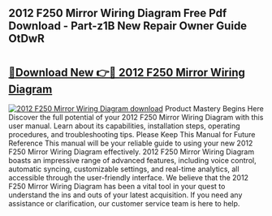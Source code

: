 ## 2012 F250 Mirror Wiring Diagram Free Pdf Download - Part-z1B New Repair Owner Guide OtDwR

# <h2><a href="http://dfn8gp.blite.top/?on=2012+F250+Mirror+Wiring+Diagram">🔗Download New 👉🔴 2012 F250 Mirror Wiring Diagram</a></h2>

[![2012 F250 Mirror Wiring Diagram download](https://i.imgur.com/lujVjoI.png)](http://dfn8gp.blite.top/?on=2012+F250+Mirror+Wiring+Diagram)
Product Mastery Begins Here Discover the full potential of your 2012 F250 Mirror Wiring Diagram with this user manual. Learn about its capabilities, installation steps, operating procedures, and troubleshooting tips. Please Keep This Manual for Future Reference This manual will be your reliable guide to using your new 2012 F250 Mirror Wiring Diagram effectively. 2012 F250 Mirror Wiring Diagram boasts an impressive range of advanced features, including voice control, automatic syncing, customizable settings, and real-time analytics, all accessible through the user-friendly interface. We believe that the 2012 F250 Mirror Wiring Diagram has been a vital tool in your quest to understand the ins and outs of your latest acquisition. If you need any assistance or clarification, our customer service team is here to help.
